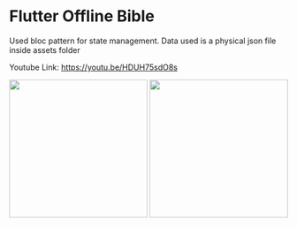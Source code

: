 # Flutter Offline Bible

Used bloc pattern for state management.
Data used is a physical json file inside assets folder

Youtube Link: https://youtu.be/HDUH75sdO8s
<p>
<img src=https://user-images.githubusercontent.com/74503671/185492532-05015014-a98d-4eba-963b-0dd1b9659cca.png width=250>
<img src=https://user-images.githubusercontent.com/74503671/185492553-92550940-4c77-43ee-a06c-9d8c92cacf36.png width=250>
</p>
